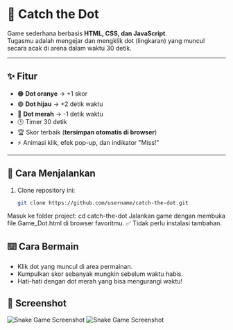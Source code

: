 # 🎯 Catch the Dot  
Game sederhana berbasis **HTML, CSS, dan JavaScript**.  
Tugasmu adalah mengejar dan mengklik dot (lingkaran) yang muncul secara acak di arena dalam waktu 30 detik.  

---

## ✨ Fitur
- 🟠 **Dot oranye** → +1 skor  
- 🟢 **Dot hijau** → +2 detik waktu  
- 🔴 **Dot merah** → -1 detik waktu  
- 🕒 Timer 30 detik  
- 🏆 Skor terbaik (**tersimpan otomatis di browser**)  
- ⚡ Animasi klik, efek pop-up, dan indikator "Miss!"  

---

## 🚀 Cara Menjalankan
1. Clone repository ini:
   ```bash
   git clone https://github.com/username/catch-the-dot.git
Masuk ke folder project: cd catch-the-dot
Jalankan game dengan membuka file Game_Dot.html di browser favoritmu.
✅ Tidak perlu instalasi tambahan.

## ⌨️ Cara Bermain
- Klik dot yang muncul di area permainan.
- Kumpulkan skor sebanyak mungkin sebelum waktu habis.
- Hati-hati dengan dot merah yang bisa mengurangi waktu!

## 📸 Screenshot
![Snake Game Screenshot](Gameplay.png)
![Snake Game Screenshot](Failed.png)
